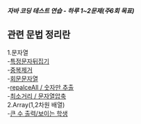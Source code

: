 ##### 자바 코딩 테스트 연습 - 하루 1~2문제(주6회 목표)
## 관련 문법 정리란
1.문자열  
 -[특정문자뒤집기](https://hee-story6.tistory.com/130)  
 -[중복제거](https://hee-story6.tistory.com/131)  
 -[회문문자열](https://hee-story6.tistory.com/132)  
 -[repalceAll / 숫자만 추출](https://hee-story6.tistory.com/135)  
 -[최소거리 / 문자열압축](https://hee-story6.tistory.com/136)  
2.Array(1,2차원 배열)  
 -[큰 수 출력/보이는  학생](https://hee-story6.tistory.com/142)  
